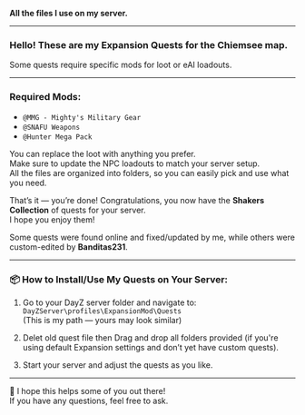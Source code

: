 **All the files I use on my server.**

---

### Hello! These are my Expansion Quests for the Chiemsee map.

Some quests require specific mods for loot or eAI loadouts.

---

### Required Mods:

- `@MMG - Mighty's Military Gear`
- `@SNAFU Weapons`
- `@Hunter Mega Pack`

You can replace the loot with anything you prefer.  
Make sure to update the NPC loadouts to match your server setup.  
All the files are organized into folders, so you can easily pick and use what you need.

That’s it — you’re done! Congratulations, you now have the **Shakers Collection** of quests for your server.  
I hope you enjoy them!

Some quests were found online and fixed/updated by me, while others were custom-edited by **Banditas231**.

---



### 📦 How to Install/Use My Quests on Your Server:

1. Go to your DayZ server folder and navigate to:  
   `DayZServer\profiles\ExpansionMod\Quests`  
   (This is my path — yours may look similar)

2. Delet old quest file then Drag and drop all folders provided (if you're using default Expansion settings and don’t yet have custom quests).

3. Start your server and adjust the quests as you like.

---

💪 I hope this helps some of you out there!  
If you have any questions, feel free to ask.
